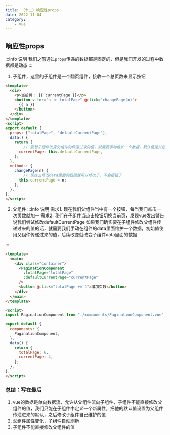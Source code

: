 ```yaml
---
title: （十二）响应性props
date: 2022-11-04
category:
    - vue
---
```


## 响应性props
:::info 说明
我们之前通过`props`传递的数据都是固定的，但是我们开发的过程中数据都是动态
:::

1. 子组件，这里的子组件是一个翻页组件，接收一个总页数来显示按钮
```html
<template>
  <div>
    <p>当前页： {{ currentPage }}</p>
    <button v-for="n in totalPage" @click="changePage(n)">
      {{ n }}
    </button>
  </div>
</template>
<script>
export default {
  props: ["totalPage", "defaultCurrentPage"],
  data() {
    return {
        // 要想子组件改变父组件的传递过来的值，就需要手动维护一个数据，默认值是父组件传递过来的值
      currentPage: this.defaultCurrentPage,
    };
  },
  methods: {
    changePage(n) {
        // 现在去修改data里面的数据就可以修改了，不会报错了
      this.currentPage = n;
    },
  },
};
</script>
```
2. 父组件
:::info 说明
需求1. 现在我们父组件当中有一个按钮，每当我们点击一次页数就加一
需求2. 我们在子组件当点击按钮切换当前页，发现vue发出警告说我们尝试修改defaultCurrentPage
如果我们确实要在子组件修改父组件传递过来的值的话，就需要我们手动在组件的data里面维护一个数据，初始值使用父组件传递过来的值，后续改变就改变子组件data里面的数据

:::
```html
<template>
  <main>
    <div class="container">
      <PaginationComponent
        :totalPage="totalPage"
        :defaultCurrentPage="currentPage"
      />
      <button @click="totalPage += 1">增加页数</button>
    </div>
  </main>
</template>

<script>
import PaginationComponent from "./components/PaginationComponent.vue";

export default {
  components: {
    PaginationComponent,
  },
  data() {
    return {
      totalPage: 6,
      currentPage: 4,
    };
  },
};
</script>
```

### 总结：写在最后
1. vue的数据是单向数据流，允许从父组件流向子组件，子组件不能直接修改父组件的值，我们只能在子组件中定义一个新属性，把他的默认值设置为父组件传递进来的默认，之后修改子组件自己维护的值
 2. 父组件属性变化，子组件自动刷新
 3. 子组件不能直接修改父组件的值
